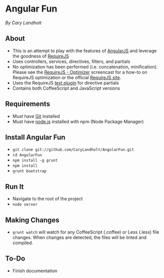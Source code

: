 # Angular Fun
*By Cary Landholt*

## About
* This is an attempt to play with the features of [AngularJS](http://angularjs.org/) and leverage the goodness of [RequireJS](http://requirejs.org/)
* Uses controllers, services, directives, filters, and partials
* No optimization has been performed (i.e. concatenation, minification).  Please see the [RequireJS - Optimizer](http://www.youtube.com/watch?v=m6VNhqKDM4E) screencast for a how-to on RequireJS optimization or the official [RequireJS site](http://requirejs.org/docs/optimization.html).
* Uses the RequireJS [text plugin](http://requirejs.org/docs/api.html#text) for directive partials
* Contains both CoffeeScript and JavaScript versions

## Requirements
* Must have [Git](http://git-scm.com/) installed
* Must have [node.js](http://nodejs.org/) installed with npm (Node Package Manager)

## Install Angular Fun
* `git clone git://github.com/CaryLandholt/AngularFun.git`
* `cd AngularFun`
* `npm install -g grunt`
* `npm install`
* `grunt bootstrap`

## Run It
* Navigate to the root of the project
* `node server`

## Making Changes
* `grunt watch` will watch for any CoffeeScript (.coffee) or Less (.less) file changes.  When changes are detected, the files will be linted and compiled.

## To-Do
* Finish documentation